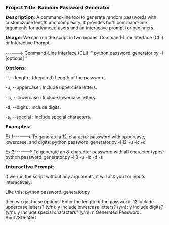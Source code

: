 ​‌‌‍𝗣𝗿𝗼𝗷𝗲𝗰𝘁 𝗧𝗶𝘁𝗹𝗲:​ ​‌‌‍𝗥𝗮𝗻𝗱𝗼𝗺 𝗣𝗮𝘀𝘀𝘄𝗼𝗿𝗱 𝗚𝗲𝗻𝗲𝗿𝗮𝘁𝗼𝗿​


​‌‌‍𝗗𝗲𝘀𝗰𝗿𝗶𝗽𝘁𝗶𝗼𝗻: ​A command-line tool to generate random passwords with customizable length and complexity. 
                 It provides both command-line arguments for advanced users and an interactive prompt for beginners.


​‌‌‍𝗨𝘀𝗮𝗴𝗲:​ We can run the script in two modes: Command-Line Interface (CLI) or Interactive Prompt.

------>   Command-Line Interface (CLI): " ⁡⁢⁣⁣python password_generator.py -l <length> [options]⁡ "


​‌‌‍𝗢𝗽𝘁𝗶𝗼𝗻𝘀:​

-l, --length : (Required) Length of the password.

-u, --uppercase : Include uppercase letters.

-lc, --lowercase : Include lowercase letters.

-d, --digits : Include digits.

-s, --special : Include special characters.


​‌‌‍‍𝗘𝘅𝗮𝗺𝗽𝗹𝗲𝘀:​

Ex.1------> To generate a 12-character password with uppercase, lowercase, and digits:  ⁡⁢⁢⁡⁢⁣⁣python password_generator.py -l 12 -u -lc -d⁡

Ex.2------> To generate an 8-character password with all character types: ⁡⁢⁣⁣python password_generator.py -l 8 -u -lc -d -s⁡



​‌‌‍‍𝗜𝗻𝘁𝗲𝗿𝗮𝗰𝘁𝗶𝘃𝗲 𝗣𝗿𝗼𝗺𝗽𝘁:​

If we run the script without any arguments, it will ask you for inputs interactively:

Like this: ⁡⁢⁣⁣python password_generator.py⁡

then we get these options: Enter the length of the password: ⁡⁢⁣⁣12⁡
                           Include uppercase letters? (y/n): y
                           Include lowercase letters? (y/n): y
                           Include digits? (y/n): y
                           Include special characters? (y/n): n
                           Generated Password: Abc123Def456

